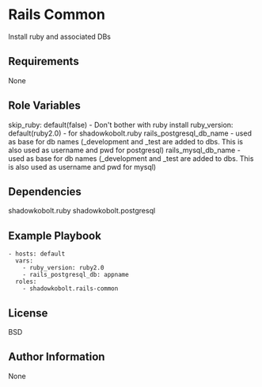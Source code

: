 Rails Common
========

Install ruby and associated DBs

Requirements
------------

None

Role Variables
--------------

skip_ruby: default(false) - Don't bother with ruby install
ruby_version: default(ruby2.0) - for shadowkobolt.ruby
rails_postgresql_db_name - used as base for db names (_development and _test are added to dbs.  This is also used as username and pwd for postgresql)
rails_mysql_db_name - used as base for db names (_development and _test are added to dbs.  This is also used as username and pwd for mysql)

Dependencies
------------

shadowkobolt.ruby
shadowkobolt.postgresql

Example Playbook
-------------------------

    - hosts: default
      vars:
        - ruby_version: ruby2.0
        - rails_postgresql_db: appname
      roles:
        - shadowkobolt.rails-common

License
-------

BSD

Author Information
------------------

None
